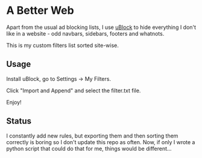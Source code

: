 # A Better Web

Apart from the usual ad blocking lists, I use [uBlock](https://github.com/gorhill/uBlock/) to hide everything I don't like in a website - odd navbars, sidebars, footers and whatnots.

This is my custom filters list sorted site-wise.

## Usage

Install uBlock, go to Settings -> My Filters.

Click "Import and Append" and select the filter.txt file.

Enjoy!

## Status

I constantly add new rules, but exporting them and then sorting them correctly is boring so I don't update this repo as often. Now, if only I wrote a python script that could do that for me, things would be different...
